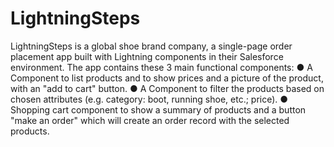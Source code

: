# LightningSteps
LightningSteps is a global shoe brand company, a single-page order
placement app built with Lightning components in their Salesforce environment. The app
contains these 3 main functional components:
● A Component to list products and to show prices and a picture of the product, with an "add to
cart" button.
● A Component to filter the products based on chosen attributes (e.g. category: boot, running
shoe, etc.; price).
● Shopping cart component to show a summary of products and a button "make an order" which
will create an order record with the selected products.